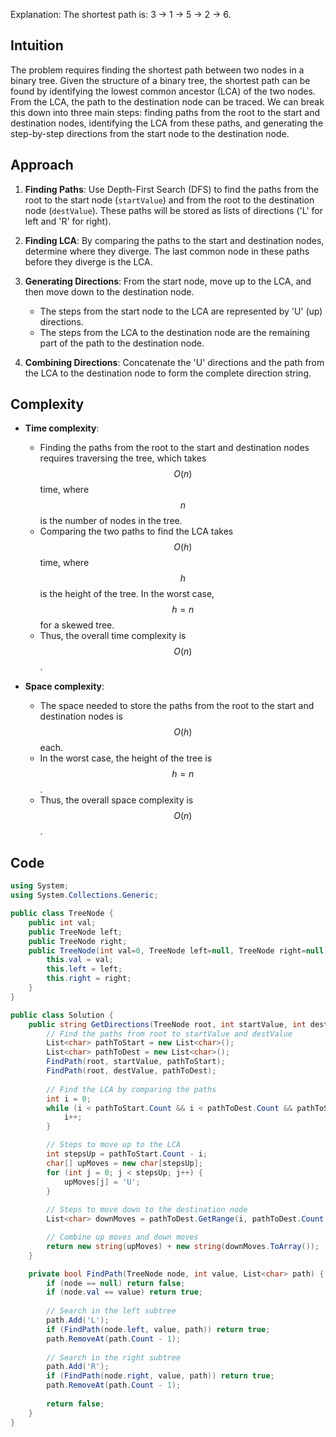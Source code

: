Explanation: The shortest path is: 3 → 1 → 5 → 2 → 6.

## Intuition
The problem requires finding the shortest path between two nodes in a binary tree. Given the structure of a binary tree, the shortest path can be found by identifying the lowest common ancestor (LCA) of the two nodes. From the LCA, the path to the destination node can be traced. We can break this down into three main steps: finding paths from the root to the start and destination nodes, identifying the LCA from these paths, and generating the step-by-step directions from the start node to the destination node.

## Approach
1. **Finding Paths**: Use Depth-First Search (DFS) to find the paths from the root to the start node (`startValue`) and from the root to the destination node (`destValue`). These paths will be stored as lists of directions ('L' for left and 'R' for right).

2. **Finding LCA**: By comparing the paths to the start and destination nodes, determine where they diverge. The last common node in these paths before they diverge is the LCA.

3. **Generating Directions**: From the start node, move up to the LCA, and then move down to the destination node. 
   - The steps from the start node to the LCA are represented by 'U' (up) directions.
   - The steps from the LCA to the destination node are the remaining part of the path to the destination node.

4. **Combining Directions**: Concatenate the 'U' directions and the path from the LCA to the destination node to form the complete direction string.

## Complexity
- **Time complexity**: 
  - Finding the paths from the root to the start and destination nodes requires traversing the tree, which takes $$O(n)$$ time, where $$n$$ is the number of nodes in the tree.
  - Comparing the two paths to find the LCA takes $$O(h)$$ time, where $$h$$ is the height of the tree. In the worst case, $$h = n$$ for a skewed tree.
  - Thus, the overall time complexity is $$O(n)$$.

- **Space complexity**:
  - The space needed to store the paths from the root to the start and destination nodes is $$O(h)$$ each.
  - In the worst case, the height of the tree is $$h = n$$.
  - Thus, the overall space complexity is $$O(n)$$.

## Code
```csharp
using System;
using System.Collections.Generic;

public class TreeNode {
    public int val;
    public TreeNode left;
    public TreeNode right;
    public TreeNode(int val=0, TreeNode left=null, TreeNode right=null) {
        this.val = val;
        this.left = left;
        this.right = right;
    }
}

public class Solution {
    public string GetDirections(TreeNode root, int startValue, int destValue) {
        // Find the paths from root to startValue and destValue
        List<char> pathToStart = new List<char>();
        List<char> pathToDest = new List<char>();
        FindPath(root, startValue, pathToStart);
        FindPath(root, destValue, pathToDest);
        
        // Find the LCA by comparing the paths
        int i = 0;
        while (i < pathToStart.Count && i < pathToDest.Count && pathToStart[i] == pathToDest[i]) {
            i++;
        }

        // Steps to move up to the LCA
        int stepsUp = pathToStart.Count - i;
        char[] upMoves = new char[stepsUp];
        for (int j = 0; j < stepsUp; j++) {
            upMoves[j] = 'U';
        }
        
        // Steps to move down to the destination node
        List<char> downMoves = pathToDest.GetRange(i, pathToDest.Count - i);

        // Combine up moves and down moves
        return new string(upMoves) + new string(downMoves.ToArray());
    }

    private bool FindPath(TreeNode node, int value, List<char> path) {
        if (node == null) return false;
        if (node.val == value) return true;
        
        // Search in the left subtree
        path.Add('L');
        if (FindPath(node.left, value, path)) return true;
        path.RemoveAt(path.Count - 1);
        
        // Search in the right subtree
        path.Add('R');
        if (FindPath(node.right, value, path)) return true;
        path.RemoveAt(path.Count - 1);
        
        return false;
    }
}

